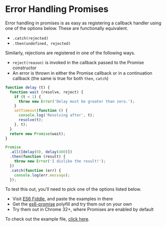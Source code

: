 # Error Handling Promises

Error handling in promises is as easy as registering a callback handler using one of the options below. These are functionally equivalent.

- `.catch(rejected)`
- `.then(undefined, rejected)`

Similarly, rejections are registered in one of the following ways.

- `reject(reason)` is invoked in the callback passed to the Promise constructor
- An error is thrown in either the Promise callback or in a continuation callback (the same is true for both `then`, `catch`)

```js
function delay (t) {
  function wait (resolve, reject) {
    if (t < 1) {
      throw new Error('Delay must be greater than zero.');
    }
    setTimeout(function () {
      console.log('Resolving after', t);
      resolve(t);
    }, t);
  }
  return new Promise(wait);
}

Promise
  .all([delay(0), delay(400)])
  .then(function (result) {
    throw new Error('I dislike the result!');
  })
  .catch(function (err) {
    console.log(err.message);
  });
```

To test this out, you'll need to pick one of the options listed below.

- Visit [ES6 Fiddle][fiddle], and paste the examples in there
- Get the [es6-promise][polyfill] polyfill and try them out on your own
- Try them out in Chrome 32+, where Promises are enabled by default

To check out the example file, [click here][1].

[fiddle]: http://www.es6fiddle.net/ "ES6 Fiddle Online"
[polyfill]: https://github.com/jakearchibald/es6-promise "ES6 Promise Polyfill by Jake Archibald"
[1]: https://github.com/bevacqua/buildfirst/tree/master/ch06/10_promise-error-handling/example.js
